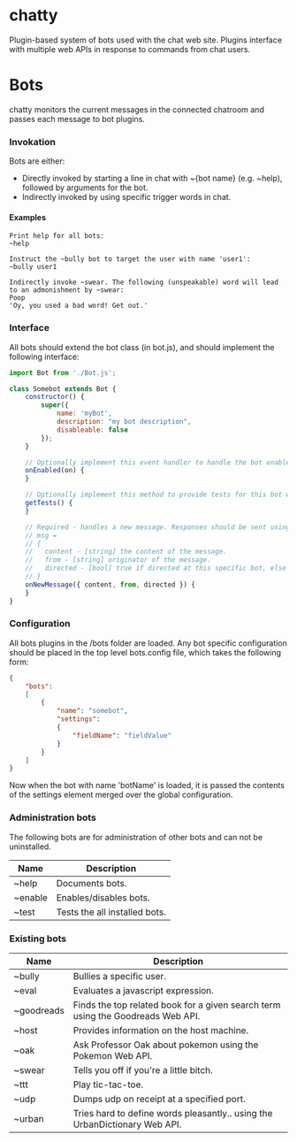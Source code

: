 # chatty
Plugin-based system of bots used with the chat web site. Plugins interface with multiple web APIs in response to commands from chat users.

# Bots
chatty monitors the current messages in the connected chatroom and passes each message to bot plugins. 

### Invokation
Bots are either: 
* Directly invoked by starting a line in chat with ~{bot name} (e.g. ~help), followed by arguments for the bot.
* Indirectly invoked by using specific trigger words in chat.

#### Examples

    Print help for all bots:
    ~help
  
    Instruct the ~bully bot to target the user with name 'user1':
    ~bully user1
  
    Indirectly invoke ~swear. The following (unspeakable) word will lead to an admonishment by ~swear:  
    Poop
    'Oy, you used a bad word! Get out.'
  
### Interface
All bots should extend the bot class (in bot.js), and should implement the following interface:

```js
import Bot from './Bot.js';

class Somebot extends Bot {
    constructor() {
        super({
            name: 'myBot', 
            description: "my bot description", 
            disableable: false
        });
    }

    // Optionally implement this event handler to handle the bot enabled/disabled event. Returns nothing.
    onEnabled(on) {
    }

    // Optionally implement this method to provide tests for this bot which can be run. Returns an array of test strings.
    getTests() {
    }

    // Required - handles a new message. Responses should be sent using this.send.
    // msg =
    // {
    //   content - [string] the content of the message.
    //   from - [string] originator of the message.
    //   directed - [bool] true if directed at this specific bot, else not directed at any bot.
    // }
    onNewMessage({ content, from, directed }) {
    }
}
```

### Configuration
All bots plugins in the /bots folder are loaded. Any bot specific configuration should be placed in the top level bots.config file, which takes the following form:

```json
{
    "bots":
    [
        {
            "name": "somebot",
            "settings":
            {
                "fieldName": "fieldValue"
            }
        }
    ]
}
```

Now when the bot with name 'botName' is loaded, it is passed the contents of the settings element merged over the global configuration.

### Administration bots
The following bots are for administration of other bots and can not be uninstalled.

| Name | Description |
|------|-------------|
| ~help | Documents bots. |
| ~enable | Enables/disables bots. |
| ~test | Tests the all installed bots. |

### Existing bots

| Name | Description |
|------|-------------|
| ~bully | Bullies a specific user. |
| ~eval | Evaluates a javascript expression. |
| ~goodreads | Finds the top related book for a given search term using the Goodreads Web API. |
| ~host | Provides information on the host machine. |
| ~oak | Ask Professor Oak about pokemon using the Pokemon Web API. |
| ~swear | Tells you off if you're a little bitch. |
| ~ttt | Play tic-tac-toe. |
| ~udp | Dumps udp on receipt at a specified port. |
| ~urban | Tries hard to define words pleasantly.. using the UrbanDictionary Web API. |

